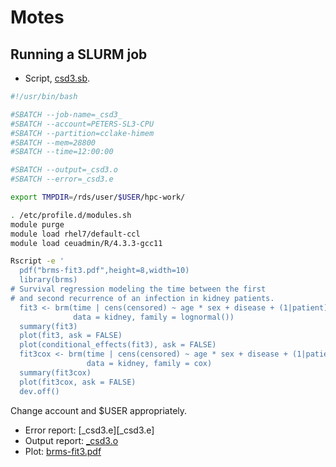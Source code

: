 # Motes

## Running a SLURM job

- Script, [csd3.sb](csd3.sb). 
```bash
#!/usr/bin/bash

#SBATCH --job-name=_csd3_
#SBATCH --account=PETERS-SL3-CPU
#SBATCH --partition=cclake-himem
#SBATCH --mem=28800
#SBATCH --time=12:00:00

#SBATCH --output=_csd3.o
#SBATCH --error=_csd3.e

export TMPDIR=/rds/user/$USER/hpc-work/

. /etc/profile.d/modules.sh
module purge
module load rhel7/default-ccl
module load ceuadmin/R/4.3.3-gcc11

Rscript -e '
  pdf("brms-fit3.pdf",height=8,width=10)
  library(brms)
# Survival regression modeling the time between the first
# and second recurrence of an infection in kidney patients.
  fit3 <- brm(time | cens(censored) ~ age * sex + disease + (1|patient),
              data = kidney, family = lognormal())
  summary(fit3)
  plot(fit3, ask = FALSE)
  plot(conditional_effects(fit3), ask = FALSE)
  fit3cox <- brm(time | cens(censored) ~ age * sex + disease + (1|patient),
                 data = kidney, family = cox)
  summary(fit3cox)
  plot(fit3cox, ask = FALSE)
  dev.off()
 ```
Change account and $USER appropriately.
- Error report: [_csd3.e][_csd3.e]
- Output report: [_csd3.o](_csd3.o)
- Plot: [brms-fit3.pdf](brms-fit3.pdf)
